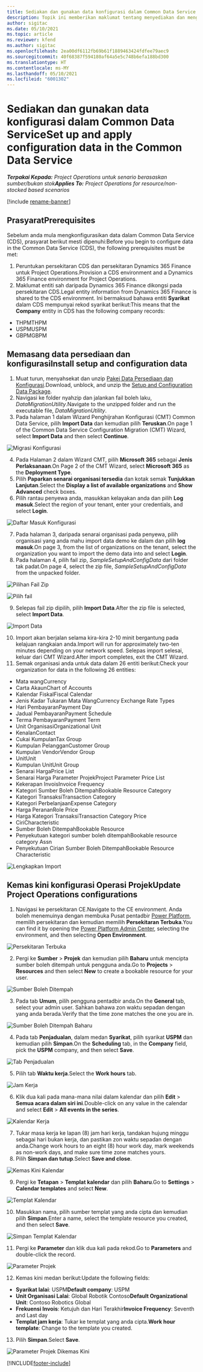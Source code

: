 ```yaml
---
title: Sediakan dan gunakan data konfigurasi dalam Common Data Service
description: Topik ini memberikan maklumat tentang menyediakan dan menggunakan data konfigurasi dalam Operasi Projek.
author: sigitac
ms.date: 05/10/2021
ms.topic: article
ms.reviewer: kfend
ms.author: sigitac
ms.openlocfilehash: 2ea00df6112fb69b61f1889463424fdfee79aec9
ms.sourcegitcommit: 40f68387f594180af64a5e5c748b6efa188bd300
ms.translationtype: HT
ms.contentlocale: ms-MY
ms.lasthandoff: 05/10/2021
ms.locfileid: "6001302"
---
```

# <a name="set-up-and-apply-configuration-data-in-the-common-data-service"></a><span data-ttu-id="e4195-103">Sediakan dan gunakan data konfigurasi dalam Common Data Service</span><span class="sxs-lookup"><span data-stu-id="e4195-103">Set up and apply configuration data in the Common Data Service</span></span> 

<span data-ttu-id="e4195-104">_**Terpakai Kepada:** Project Operations untuk senario berasaskan sumber/bukan stok_</span><span class="sxs-lookup"><span data-stu-id="e4195-104">_**Applies To:** Project Operations for resource/non-stocked based scenarios_</span></span>

[!include [rename-banner](~/includes/cc-data-platform-banner.md)]

## <a name="prerequisites"></a><span data-ttu-id="e4195-105">Prasyarat</span><span class="sxs-lookup"><span data-stu-id="e4195-105">Prerequisites</span></span>

<span data-ttu-id="e4195-106">Sebelum anda mula mengkonfigurasikan data dalam Common Data Service (CDS), prasyarat berikut mesti dipenuhi:</span><span class="sxs-lookup"><span data-stu-id="e4195-106">Before you begin to configure data in the Common Data Service (CDS), the following prerequisites must be met:</span></span>

1.  <span data-ttu-id="e4195-107">Peruntukan persekitaran CDS dan persekitaran Dynamics 365 Finance untuk Project Operations.</span><span class="sxs-lookup"><span data-stu-id="e4195-107">Provision a CDS environment and a Dynamics 365 Finance environment for Project Operations.</span></span>
2.  <span data-ttu-id="e4195-108">Maklumat entiti sah daripada Dynamics 365 Finance dikongsi pada persekitaran CDS.</span><span class="sxs-lookup"><span data-stu-id="e4195-108">Legal entity information from Dynamics 365 Finance is shared to the CDS environment.</span></span> <span data-ttu-id="e4195-109">Ini bermaksud bahawa entiti **Syarikat** dalam CDS mempunyai rekod syarikat berikut:</span><span class="sxs-lookup"><span data-stu-id="e4195-109">This means that the **Company** entity in CDS has the following company records:</span></span>
  - <span data-ttu-id="e4195-110">THPM</span><span class="sxs-lookup"><span data-stu-id="e4195-110">THPM</span></span>
  - <span data-ttu-id="e4195-111">USPM</span><span class="sxs-lookup"><span data-stu-id="e4195-111">USPM</span></span>
  - <span data-ttu-id="e4195-112">GBPM</span><span class="sxs-lookup"><span data-stu-id="e4195-112">GBPM</span></span>

## <a name="install-setup-and-configuration-data"></a><span data-ttu-id="e4195-113">Memasang data persediaan dan konfigurasi</span><span class="sxs-lookup"><span data-stu-id="e4195-113">Install setup and configuration data</span></span>

1. <span data-ttu-id="e4195-114">Muat turun, menyahsekat dan unzip [Pakej Data Persediaan dan Konfigurasi](https://download.microsoft.com/download/e/2/d/e2da6c98-d5dd-450c-aabe-fd6bf2ba374b/ProjOpsSampleSetupData-%20Integrated%20Latest.zip).</span><span class="sxs-lookup"><span data-stu-id="e4195-114">Download, unblock, and unzip the [Setup and Configuration Data Package](https://download.microsoft.com/download/e/2/d/e2da6c98-d5dd-450c-aabe-fd6bf2ba374b/ProjOpsSampleSetupData-%20Integrated%20Latest.zip).</span></span>
2. <span data-ttu-id="e4195-115">Navigasi ke folder nyahzip dan jalankan fail boleh laku, *DataMigrationUtility*.</span><span class="sxs-lookup"><span data-stu-id="e4195-115">Navigate to the unzipped folder and run the executable file, *DataMigrationUtility*.</span></span>
3. <span data-ttu-id="e4195-116">Pada halaman 1 dalam Wizard Penghijrahan Konfigurasi (CMT) Common Data Service, pilih **Import Data** dan kemudian pilih **Teruskan**.</span><span class="sxs-lookup"><span data-stu-id="e4195-116">On page 1 of the Common Data Service Configuration Migration (CMT) Wizard, select **Import Data** and then select **Continue**.</span></span>

![Migrasi Konfigurasi](./media/1ConfigurationMigration.png)

4. <span data-ttu-id="e4195-118">Pada Halaman 2 dalam Wizard CMT, pilih **Microsoft 365** sebagai **Jenis Perlaksanaan**.</span><span class="sxs-lookup"><span data-stu-id="e4195-118">On Page 2 of the CMT Wizard, select **Microsoft 365** as the **Deployment Type**.</span></span>
5. <span data-ttu-id="e4195-119">Pilih **Paparkan senarai organisasi tersedia** dan kotak semak **Tunjukkan Lanjutan**.</span><span class="sxs-lookup"><span data-stu-id="e4195-119">Select the **Display a list of available organizations** and **Show Advanced** check boxes.</span></span>
6. <span data-ttu-id="e4195-120">Pilih rantau penyewa anda, masukkan kelayakan anda dan pilih **Log masuk**.</span><span class="sxs-lookup"><span data-stu-id="e4195-120">Select the region of your tenant, enter your credentials, and select **Login**.</span></span>

![Daftar Masuk Konfigurasi](./media/2ConfigurationSignin.png)

7. <span data-ttu-id="e4195-122">Pada halaman 3, daripada senarai organisasi pada penyewa, pilih organisasi yang anda mahu import data demo ke dalam dan pilih **log masuk**.</span><span class="sxs-lookup"><span data-stu-id="e4195-122">On page 3, from the list of organizations on the tenant, select the organization you want to import the demo data into and select **Login**.</span></span>
8. <span data-ttu-id="e4195-123">Pada halaman 4, pilih fail zip, *SampleSetupAndConfigData* dari folder tak padat.</span><span class="sxs-lookup"><span data-stu-id="e4195-123">On page 4, select the zip file, *SampleSetupAndConfigData* from the unpacked folder.</span></span>

![Pilihan Fail Zip](./media/3ZipFile.png)

![Pilih fail](./media/4SelectAFile.png)

9. <span data-ttu-id="e4195-126">Selepas fail zip dipilih, pilih **Import Data**.</span><span class="sxs-lookup"><span data-stu-id="e4195-126">After the zip file is selected, select **Import Data**.</span></span>

![Import Data](./media/5ImportData.png)

10. <span data-ttu-id="e4195-128">Import akan berjalan selama kira-kira 2-10 minit bergantung pada kelajuan rangkaian anda.</span><span class="sxs-lookup"><span data-stu-id="e4195-128">Import will run for approximately two-ten minutes depending on your network speed.</span></span> <span data-ttu-id="e4195-129">Selepas import selesai, keluar dari CMT Wizard.</span><span class="sxs-lookup"><span data-stu-id="e4195-129">After import completes, exit the CMT Wizard.</span></span> 
11. <span data-ttu-id="e4195-130">Semak organisasi anda untuk data dalam 26 entiti berikut:</span><span class="sxs-lookup"><span data-stu-id="e4195-130">Check your organization for data in the following 26 entities:</span></span>

  - <span data-ttu-id="e4195-131">Mata wang</span><span class="sxs-lookup"><span data-stu-id="e4195-131">Currency</span></span>
  - <span data-ttu-id="e4195-132">Carta Akaun</span><span class="sxs-lookup"><span data-stu-id="e4195-132">Chart of Accounts</span></span>
  - <span data-ttu-id="e4195-133">Kalendar Fiskal</span><span class="sxs-lookup"><span data-stu-id="e4195-133">Fiscal Calendar</span></span>
  - <span data-ttu-id="e4195-134">Jenis Kadar Tukaran Mata Wang</span><span class="sxs-lookup"><span data-stu-id="e4195-134">Currency Exchange Rate Types</span></span>
  - <span data-ttu-id="e4195-135">Hari Pembayaran</span><span class="sxs-lookup"><span data-stu-id="e4195-135">Payment Day</span></span>
  - <span data-ttu-id="e4195-136">Jadual Pembayaran</span><span class="sxs-lookup"><span data-stu-id="e4195-136">Payment Schedule</span></span>
  - <span data-ttu-id="e4195-137">Terma Pembayaran</span><span class="sxs-lookup"><span data-stu-id="e4195-137">Payment Term</span></span>
  - <span data-ttu-id="e4195-138">Unit Organisasi</span><span class="sxs-lookup"><span data-stu-id="e4195-138">Organizational Unit</span></span>
  - <span data-ttu-id="e4195-139">Kenalan</span><span class="sxs-lookup"><span data-stu-id="e4195-139">Contact</span></span>
  - <span data-ttu-id="e4195-140">Cukai Kumpulan</span><span class="sxs-lookup"><span data-stu-id="e4195-140">Tax Group</span></span>
  - <span data-ttu-id="e4195-141">Kumpulan Pelanggan</span><span class="sxs-lookup"><span data-stu-id="e4195-141">Customer Group</span></span>
  - <span data-ttu-id="e4195-142">Kumpulan Vendor</span><span class="sxs-lookup"><span data-stu-id="e4195-142">Vendor Group</span></span>
  - <span data-ttu-id="e4195-143">Unit</span><span class="sxs-lookup"><span data-stu-id="e4195-143">Unit</span></span>
  - <span data-ttu-id="e4195-144">Kumpulan Unit</span><span class="sxs-lookup"><span data-stu-id="e4195-144">Unit Group</span></span>
  - <span data-ttu-id="e4195-145">Senarai Harga</span><span class="sxs-lookup"><span data-stu-id="e4195-145">Price List</span></span>
  - <span data-ttu-id="e4195-146">Senarai Harga Parameter Projek</span><span class="sxs-lookup"><span data-stu-id="e4195-146">Project Parameter Price List</span></span>
  - <span data-ttu-id="e4195-147">Kekerapan Invois</span><span class="sxs-lookup"><span data-stu-id="e4195-147">Invoice Frequency</span></span>
  - <span data-ttu-id="e4195-148">Kategori Sumber Boleh Ditempah</span><span class="sxs-lookup"><span data-stu-id="e4195-148">Bookable Resource Category</span></span>
  - <span data-ttu-id="e4195-149">Kategori Transaksi</span><span class="sxs-lookup"><span data-stu-id="e4195-149">Transaction Category</span></span>
  - <span data-ttu-id="e4195-150">Kategori Perbelanjaan</span><span class="sxs-lookup"><span data-stu-id="e4195-150">Expense Category</span></span>
  - <span data-ttu-id="e4195-151">Harga Peranan</span><span class="sxs-lookup"><span data-stu-id="e4195-151">Role Price</span></span>
  - <span data-ttu-id="e4195-152">Harga Kategori Transaksi</span><span class="sxs-lookup"><span data-stu-id="e4195-152">Transaction Category Price</span></span>
  - <span data-ttu-id="e4195-153">Ciri</span><span class="sxs-lookup"><span data-stu-id="e4195-153">Characteristic</span></span>
  - <span data-ttu-id="e4195-154">Sumber Boleh Ditempah</span><span class="sxs-lookup"><span data-stu-id="e4195-154">Bookable Resource</span></span>
  - <span data-ttu-id="e4195-155">Penyekutuan kategori sumber boleh ditempah</span><span class="sxs-lookup"><span data-stu-id="e4195-155">Bookable resource category Assn</span></span>
  - <span data-ttu-id="e4195-156">Penyekutuan Cirian Sumber Boleh Ditempah</span><span class="sxs-lookup"><span data-stu-id="e4195-156">Bookable Resource Characteristic</span></span>

![Lengkapkan Import](./media/6CompleteImport.png)

## <a name="update-project-operations-configurations"></a><span data-ttu-id="e4195-158">Kemas kini konfigurasi Operasi Projek</span><span class="sxs-lookup"><span data-stu-id="e4195-158">Update Project Operations configurations</span></span>

1. <span data-ttu-id="e4195-159">Navigasi ke persekitaran CE.</span><span class="sxs-lookup"><span data-stu-id="e4195-159">Navigate to the CE environment.</span></span> <span data-ttu-id="e4195-160">Anda boleh menemuinya dengan membuka Pusat pentadbir [Power Platform](https://admin.powerplatform.microsoft.com/environments), memilih persekitaran dan kemudian memilih **Persekitaran Terbuka**.</span><span class="sxs-lookup"><span data-stu-id="e4195-160">You can find it by opening the [Power Platform Admin Center](https://admin.powerplatform.microsoft.com/environments), selecting the environment, and then selecting **Open Environment**.</span></span> 

![Persekitaran Terbuka](./media/7OpenEnvironment.png)

2. <span data-ttu-id="e4195-162">Pergi ke **Sumber** > **Projek** dan kemudian pilih **Baharu** untuk mencipta sumber boleh ditempah untuk pengguna anda.</span><span class="sxs-lookup"><span data-stu-id="e4195-162">Go to **Projects** > **Resources** and then select **New** to create a bookable resource for your user.</span></span>

![Sumber Boleh Ditempah](./media/8BookableResources.png)

3. <span data-ttu-id="e4195-164">Pada tab **Umum**, pilih pengguna pentadbir anda.</span><span class="sxs-lookup"><span data-stu-id="e4195-164">On the **General** tab, select your admin user.</span></span> <span data-ttu-id="e4195-165">Sahkan bahawa zon waktu sepadan dengan yang anda berada.</span><span class="sxs-lookup"><span data-stu-id="e4195-165">Verify that the time zone matches the one you are in.</span></span> 

![Sumber Boleh Ditempah Baharu](./media/9NewBookableResource.png)

4. <span data-ttu-id="e4195-167">Pada tab **Penjadualan**, dalam medan **Syarikat**, pilih syarikat **USPM** dan kemudian pilih **Simpan**.</span><span class="sxs-lookup"><span data-stu-id="e4195-167">On the **Scheduling** tab, in the **Company** field, pick the **USPM** company, and then select **Save**.</span></span> 

![Tab Penjadualan](./media/10SchedulingTab.png)

5. <span data-ttu-id="e4195-169">Pilih tab **Waktu kerja**.</span><span class="sxs-lookup"><span data-stu-id="e4195-169">Select the **Work hours** tab.</span></span>  

![Jam Kerja](./media/11WorkHours.png)

6. <span data-ttu-id="e4195-171">Klik dua kali pada mana-mana nilai dalam kalendar dan pilih **Edit** > **Semua acara dalam siri ini**.</span><span class="sxs-lookup"><span data-stu-id="e4195-171">Double-click on any value in the calendar and select **Edit** > **All events in the series**.</span></span> 

![Kalendar Kerja](./media/12WorkCalendar.png)

7. <span data-ttu-id="e4195-173">Tukar masa kerja ke lapan (8) jam hari kerja, tandakan hujung minggu sebagai hari bukan kerja, dan pastikan zon waktu sepadan dengan anda.</span><span class="sxs-lookup"><span data-stu-id="e4195-173">Change work hours to an eight (8) hour work day, mark weekends as non-work days, and make sure time zone matches yours.</span></span> 
8. <span data-ttu-id="e4195-174">Pilih **Simpan dan tutup**.</span><span class="sxs-lookup"><span data-stu-id="e4195-174">Select **Save and close**.</span></span>

![Kemas Kini Kalendar](./media/13UpdateCalendar.png)

9. <span data-ttu-id="e4195-176">Pergi ke **Tetapan** > **Templat kalendar** dan pilih **Baharu**.</span><span class="sxs-lookup"><span data-stu-id="e4195-176">Go to **Settings** > **Calendar templates** and select **New**.</span></span>
 
 ![Templat Kalendar](./media/14CalendarTemplates.png)
 
 10. <span data-ttu-id="e4195-178">Masukkan nama, pilih sumber templat yang anda cipta dan kemudian pilih **Simpan**.</span><span class="sxs-lookup"><span data-stu-id="e4195-178">Enter a name, select the template resource you created, and then select **Save**.</span></span> 
 
 ![Simpan Templat Kalendar](./media/15SaveCalendarTemplate.png)
 
 11. <span data-ttu-id="e4195-180">Pergi ke **Parameter** dan klik dua kali pada rekod.</span><span class="sxs-lookup"><span data-stu-id="e4195-180">Go to **Parameters** and double-click the record.</span></span> 
 
 ![Parameter Projek](./media/16ProjectParameters.png)
 
12. <span data-ttu-id="e4195-182">Kemas kini medan berikut:</span><span class="sxs-lookup"><span data-stu-id="e4195-182">Update the following fields:</span></span>

 - <span data-ttu-id="e4195-183">**Syarikat lalai**: USPM</span><span class="sxs-lookup"><span data-stu-id="e4195-183">**Default company**: USPM</span></span>
 - <span data-ttu-id="e4195-184">**Unit Organisasi Lalai**: Global Robotik Contoso</span><span class="sxs-lookup"><span data-stu-id="e4195-184">**Default Organizational Unit**: Contoso Robotics Global</span></span>
 - <span data-ttu-id="e4195-185">**Frekuensi Invois**: Ketujuh dan Hari Terakhir</span><span class="sxs-lookup"><span data-stu-id="e4195-185">**Invoice Frequency**: Seventh and Last day</span></span>
 - <span data-ttu-id="e4195-186">**Templat jam kerja**: Tukar ke templat yang anda cipta.</span><span class="sxs-lookup"><span data-stu-id="e4195-186">**Work hour template**: Change to the template you created.</span></span>

13. <span data-ttu-id="e4195-187">Pilih **Simpan**.</span><span class="sxs-lookup"><span data-stu-id="e4195-187">Select **Save**.</span></span> 

![Parameter Projek Dikemas Kini](./media/17UpdatedProjectParameters.png)


[!INCLUDE[footer-include](../includes/footer-banner.md)]
